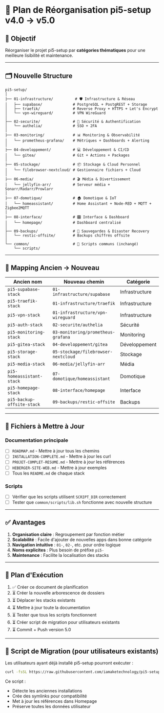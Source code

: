 # 📁 Plan de Réorganisation pi5-setup v4.0 → v5.0

## 🎯 Objectif

Réorganiser le projet pi5-setup par **catégories thématiques** pour une meilleure lisibilité et maintenance.

---

## 🗂️ Nouvelle Structure

```
pi5-setup/
│
├── 01-infrastructure/          # 🛡️ Infrastructure & Réseau
│   ├── supabase/              # PostgreSQL + PostgREST + Storage
│   ├── traefik/               # Reverse Proxy + HTTPS + Let's Encrypt
│   └── vpn-wireguard/         # VPN WireGuard
│
├── 02-securite/               # 🔐 Sécurité & Authentification
│   └── authelia/              # SSO + 2FA
│
├── 03-monitoring/             # 📊 Monitoring & Observabilité
│   └── prometheus-grafana/    # Métriques + Dashboards + Alerting
│
├── 04-developpement/          # 💻 Développement & CI/CD
│   └── gitea/                 # Git + Actions + Packages
│
├── 05-stockage/               # 📦 Stockage & Cloud Personnel
│   └── filebrowser-nextcloud/ # Gestionnaire fichiers + Cloud
│
├── 06-media/                  # 🎬 Média & Divertissement
│   └── jellyfin-arr/          # Serveur média + Sonarr/Radarr/Prowlarr
│
├── 07-domotique/              # 🏠 Domotique & IoT
│   └── homeassistant/         # Home Assistant + Node-RED + MQTT + Zigbee2MQTT
│
├── 08-interface/              # 🎛️ Interface & Dashboard
│   └── homepage/              # Dashboard centralisé
│
├── 09-backups/                # 💾 Sauvegardes & Disaster Recovery
│   └── restic-offsite/        # Backups chiffrés offsite
│
└── common/                    # 🔧 Scripts communs (inchangé)
    └── scripts/
```

---

## 🔄 Mapping Ancien → Nouveau

| Ancien nom | Nouveau chemin | Catégorie |
|------------|----------------|-----------|
| `pi5-supabase-stack` | `01-infrastructure/supabase` | Infrastructure |
| `pi5-traefik-stack` | `01-infrastructure/traefik` | Infrastructure |
| `pi5-vpn-stack` | `01-infrastructure/vpn-wireguard` | Infrastructure |
| `pi5-auth-stack` | `02-securite/authelia` | Sécurité |
| `pi5-monitoring-stack` | `03-monitoring/prometheus-grafana` | Monitoring |
| `pi5-gitea-stack` | `04-developpement/gitea` | Développement |
| `pi5-storage-stack` | `05-stockage/filebrowser-nextcloud` | Stockage |
| `pi5-media-stack` | `06-media/jellyfin-arr` | Média |
| `pi5-homeassistant-stack` | `07-domotique/homeassistant` | Domotique |
| `pi5-homepage-stack` | `08-interface/homepage` | Interface |
| `pi5-backup-offsite-stack` | `09-backups/restic-offsite` | Backups |

---

## 📝 Fichiers à Mettre à Jour

### Documentation principale
- [ ] `ROADMAP.md` - Mettre à jour tous les chemins
- [ ] `INSTALLATION-COMPLETE.md` - Mettre à jour les curl
- [ ] `PROJET-COMPLET-RESUME.md` - Mettre à jour les références
- [ ] `HEBERGER-SITE-WEB.md` - Mettre à jour exemples
- [ ] Tous les `README.md` de chaque stack

### Scripts
- [ ] Vérifier que les scripts utilisent `SCRIPT_DIR` correctement
- [ ] Tester que `common/scripts/lib.sh` fonctionne avec nouvelle structure

---

## ✅ Avantages

1. **Organisation claire** : Regroupement par fonction métier
2. **Scalabilité** : Facile d'ajouter de nouvelles apps dans bonne catégorie
3. **Navigation intuitive** : `01-`, `02-`, etc. pour ordre logique
4. **Noms explicites** : Plus besoin de préfixe `pi5-`
5. **Maintenance** : Facilite la localisation des stacks

---

## 🚀 Plan d'Exécution

1. ✅ Créer ce document de planification
2. ⏳ Créer la nouvelle arborescence de dossiers
3. ⏳ Déplacer les stacks existants
4. ⏳ Mettre à jour toute la documentation
5. ⏳ Tester que tous les scripts fonctionnent
6. ⏳ Créer script de migration pour utilisateurs existants
7. ⏳ Commit + Push version 5.0

---

## 🔧 Script de Migration (pour utilisateurs existants)

Les utilisateurs ayant déjà installé pi5-setup pourront exécuter :

```bash
curl -fsSL https://raw.githubusercontent.com/iamaketechnology/pi5-setup/main/migrate-to-v5.sh | bash
```

Ce script :
- Détecte les anciennes installations
- Crée des symlinks pour compatibilité
- Met à jour les références dans Homepage
- Préserve toutes les données utilisateur
